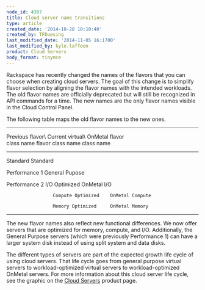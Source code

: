 ```yaml
---
node_id: 4387
title: Cloud server name transitions
type: article
created_date: '2014-10-28 18:10:40'
created_by: TFDuesing
last_modified_date: '2014-11-05 16:1700'
last_modified_by: kyle.laffoon
product: Cloud Servers
body_format: tinymce
---
```


Rackspace has recently changed the names of the flavors that you can
choose when creating cloud servers. The goal of this change is to
simplify flavor selection by aligning the flavor names with the intended
workloads. The old flavor names are officially deprecated but will still
be recognized in API commands for a time. The new names are the only
flavor names visible in the Cloud Control Panel.

The following table maps the old flavor names to the new ones. 

  ---------------------------------------------------------
  Previous flavor\   Current virtual\     OnMetal flavor\
   class name         flavor class name    class name
  ------------------ -------------------- -----------------
  Standard           Standard              

  Performance 1      General Pupose        

  Performance 2      I/O Optimized        OnMetal I/O

                     Compute Optimized    OnMetal Compute

                     Memory Optimized     OnMetal Memory
  ---------------------------------------------------------

The new flavor names also reflect new functional differences. We now
offer servers that are optimized for memory, compute, and I/O.
Additionally, the General Purpose servers (which were previously
Performance 1) can have a larger system disk instead of using split
system and data disks.

The different types of servers are part of the expected growth life
cycle of using cloud servers. That life cycle goes from general purpose
virtual servers to workload-optimized virtual servers to
workload-optimized OnMetal servers. For more information about this
cloud server life cycle, see the graphic on the [Cloud
Servers](http://www.rackspace.com/cloud/servers/) product page.

